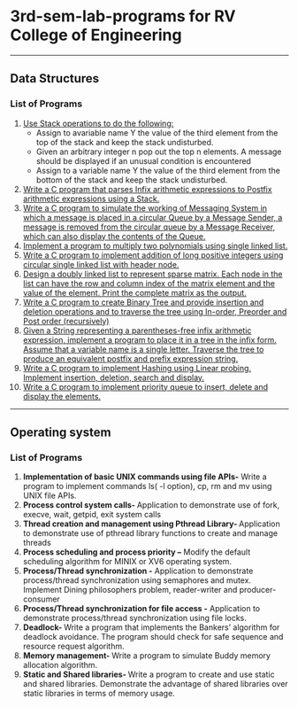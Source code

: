 # 3rd-sem-lab-programs for RV College of Engineering
<hr>

## Data Structures

### List of Programs

<ol>

<li>
<a href="/Data Structure/prog1.c">Use Stack operations to do the following:</a>
<ul>
    <li>Assign to avariable name Y the value of the third element from the top of the stack and keep the stack undisturbed.</li>
    <li>Given an arbitrary integer n pop out the top n elements. A message should be displayed if an unusual condition is encountered</li>
    <li>Assign to a variable name Y the value of the third element from the bottom of the stack and keep the stack undisturbed.</li>
</ul>
</li>

<li>
<a href="/Data Structure/prog2.c">Write a C program that parses Infix arithmetic expressions to Postfix arithmetic expressions using a Stack.</a>
</li>

<li>
<a href="/Data Structure/prog3.c">Write a C program to simulate the working of Messaging System in which a message is placed in a circular Queue by a Message Sender, a message is removed from the circular queue by a Message Receiver, which can also display the contents of the Queue.</a>
</li>

<li>
<a href="/Data Structure/prog4.c">Implement a program to multiply two polynomials using single linked list.</a>
</li>

<li>
<a href="/Data Structure/prog5.c">Write a C program to implement addition of long positive integers using circular single linked list with header node.</a>
</li>

<li>
<a href="/Data Structure/prog6.c">Design a doubly linked list to represent sparse matrix. Each node in the list can have the row and column index of the matrix element and the value of the element. Print the complete matrix as the output.</a>
</li>

<li><a href="/Data Structure/prog7.c">Write a C program to create Binary Tree and provide insertion and deletion operations and to traverse the tree using In-order, Preorder and Post order (recursively)</a></li>

<li><a href="/Data Structure/prog8.c">Given a String representing a parentheses-free infix arithmetic expression, implement a program to place it in a tree in the infix form. Assume that a variable name is a single letter. Traverse the tree to produce an equivalent postfix and prefix expression string.</a></li>

<li><a href="/Data Structure/prog9.c">Write a C program to implement Hashing using Linear probing. Implement insertion, deletion, search and display.</a></li>

<li><a href="/Data Structure/prog10.c">Write a C program to implement priority queue to insert, delete and display the elements.</a></li>

</ol>

<hr>

## Operating system

### List of Programs

<ol>

<li>
<strong>Implementation of basic UNIX commands using file APIs-</strong> Write a program to implement commands ls( -l option), cp, rm and mv using UNIX file APIs.
</li>

<li>
<strong>Process control system calls- </strong>Application to demonstrate use of fork, execve, wait, getpid, exit system calls
</li>

<li>
<strong>Thread creation and management using Pthread Library- </strong> Application to demonstrate use of pthread library functions to create and manage threads
</li>

<li>
<strong>Process scheduling and process priority –</strong> Modify the default scheduling algorithm for MINIX or XV6 operating system.
</li>

<li>
<strong>Process/Thread synchronization -</strong> Application to demonstrate process/thread synchronization using semaphores and mutex. Implement Dining philosophers problem, reader-writer and  producer-consumer
</li>

<li>
<strong>Process/Thread synchronization for file access -</strong> Application to demonstrate process/thread synchronization using file locks. 
</li>

<li><strong>Deadlock- </strong> Write a program that implements the Bankers’ algorithm for deadlock avoidance. The program should check for safe sequence and resource request algorithm. </li>

<li><strong>Memory management- </strong>Write a program to simulate Buddy memory allocation algorithm.</li>

<li><strong>Static and Shared libraries- </strong> Write a program to create and use static and shared libraries. Demonstrate the advantage of shared libraries over static libraries in terms of memory usage.</li>


</ol>
